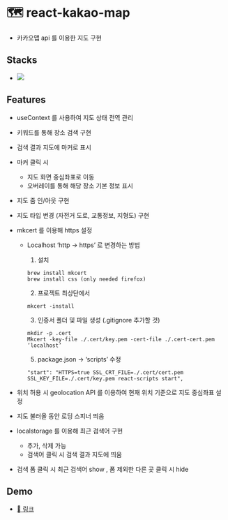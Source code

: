 # 🗺 react-kakao-map

- 카카오맵 api 를 이용한 지도 구현

## Stacks

- <img src="https://img.shields.io/badge/React-61DAFB?style=flatgit&logo=React&logoColor=white"/>

## Features

- useContext 를 사용하여 지도 상태 전역 관리
- 키워드를 통해 장소 검색 구현
- 검색 결과 지도에 마커로 표시
- 마커 클릭 시
  - 지도 화면 중심좌표로 이동
  - 오버레이를 통해 해당 장소 기본 정보 표시
- 지도 줌 인/아웃 구현
- 지도 타입 변경 (자전거 도로, 교통정보, 지형도) 구현
- mkcert 를 이용해 https 설정

  - Localhost ‘http -> https’ 로 변경하는 방법

    1. 설치<br/>

    ```
    brew install mkcert
    brew install css (only needed firefox)
    ```

    2. 프로젝트 최상단에서

    ```
    mkcert -install
    ```

    3. 인증서 폴더 및 파일 생성 (.gitignore 추가할 것)

    ```
    mkdir -p .cert
    Mkcert -key-file ./.cert/key.pem -cert-file ./.cert-cert.pem ‘localhost’
    ```

    5. package.json -> ‘scripts’ 수정

    ```
    "start": "HTTPS=true SSL_CRT_FILE=./.cert/cert.pem SSL_KEY_FILE=./.cert/key.pem react-scripts start",
    ```

- 위치 허용 시 geolocation API 를 이용하여 현재 위치 기준으로 지도 중심좌표 설정
- 지도 불러올 동안 로딩 스피너 띄움
- localstorage 를 이용해 최근 검색어 구현
  - 추가, 삭제 가능
  - 검색어 클릭 시 검색 결과 지도에 띄움
- 검색 폼 클릭 시 최근 검색어 show , 폼 제외한 다른 곳 클릭 시 hide

## Demo

- <a href='https://papaya-blini-8214bc.netlify.app/'>🔗 링크</a>
